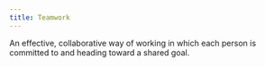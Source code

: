 ```yaml
---
title: Teamwork
---
```

An effective, collaborative way of working in which each person is committed to and heading toward a shared goal. 